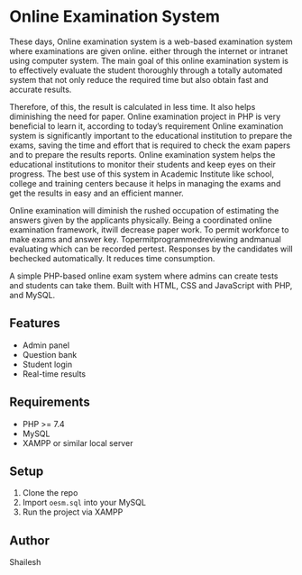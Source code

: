 # Online Examination System
These days, Online examination system is a web-based examination
system where examinations are given online. either through the
internet or intranet using computer system. The main goal of this
online examination system is to effectively evaluate the student
thoroughly through a totally automated system that not only reduce
the required time but also obtain fast and accurate results.

Therefore, of this, the result is calculated in
less time. It also helps diminishing the need for paper. Online
examination project in PHP is very beneficial to learn it, according to
today’s requirement Online examination system is significantly
important to the educational institution to prepare the exams, saving
the time and effort that is required to check the exam papers and to
prepare the results reports. Online examination system helps the
educational institutions to monitor their students and keep eyes
on their progress. The best use of this system in Academic Institute
like school, college and training centers because it helps in
managing the exams and get the results in easy and an efficient
manner.

Online examination will diminish the rushed occupation of
estimating the answers given by the applicants physically.
Being a coordinated online examination framework, itwill
decrease paper work.
To permit workforce to make exams and answer key.
Topermitprogrammedreviewing andmanual evaluating
which can be recorded pertest.
Responses by the candidates will bechecked automatically.
It reduces time consumption.

A simple PHP-based online exam system where admins can create tests and students can take them. Built with HTML, CSS and JavaScript with PHP, and MySQL.

## Features
- Admin panel
- Question bank
- Student login
- Real-time results

## Requirements
- PHP >= 7.4
- MySQL
- XAMPP or similar local server

## Setup
1. Clone the repo
2. Import `oesm.sql` into your MySQL
3. Run the project via XAMPP

## Author
Shailesh
